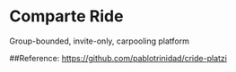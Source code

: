 Comparte Ride
=============

Group-bounded, invite-only, carpooling platform

##Reference:
https://github.com/pablotrinidad/cride-platzi
